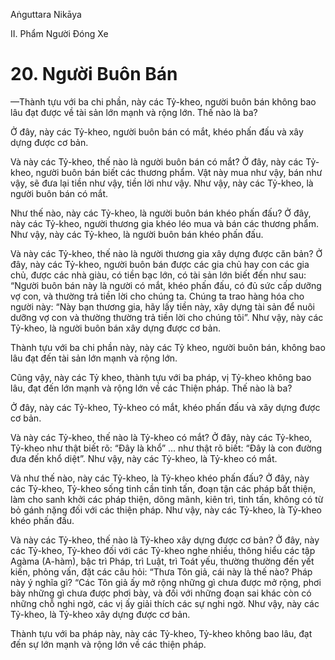Aṅguttara Nikāya

II. Phẩm Người Ðóng Xe

# 20. Người Buôn Bán

—Thành tựu với ba chi phần, này các Tỷ-kheo, người buôn bán không bao lâu đạt được về tài sản lớn mạnh và rộng lớn. Thế nào là ba?

Ở đây, này các Tỷ-kheo, người buôn bán có mắt, khéo phấn đấu và xây dựng được cơ bản.

Và này các Tỷ-kheo, thế nào là người buôn bán có mắt? Ở đây, này các Tỷ-kheo, người buôn bán biết các thương phẩm. Vật này mua như vậy, bán như vậy, sẽ đưa lại tiền như vậy, tiền lời như vậy. Như vậy, này các Tỷ-kheo, là người buôn bán có mắt.

Như thế nào, này các Tỷ-kheo, là người buôn bán khéo phấn đấu? Ở đây, này các Tỷ-kheo, người thương gia khéo léo mua và bán các thương phẩm. Như vậy, này các Tỷ-kheo, là người buôn bán khéo phấn đấu.

Và này các Tỷ-kheo, thế nào là người thương gia xây dựng được căn bản? Ở đây, này các Tỷ-kheo, người buôn bán được các gia chủ hay con các gia chủ, được các nhà giàu, có tiền bạc lớn, có tài sản lớn biết đến như sau: “Người buôn bán này là người có mắt, khéo phấn đấu, có đủ sức cấp dưỡng vợ con, và thường trả tiền lời cho chúng ta. Chúng ta trao hàng hóa cho người này: “Này bạn thương gia, hãy lấy tiền này, xây dựng tài sản để nuôi dưỡng vợ con và thường thường trả tiền lời cho chúng tôi”. Như vậy, này các Tỷ-kheo, là người buôn bán xây dựng được cơ bản.

Thành tựu với ba chi phần này, này các Tỷ kheo, người buôn bán, không bao lâu đạt đến tài sản lớn mạnh và rộng lớn.

Cũng vậy, này các Tỷ kheo, thành tựu với ba pháp, vị Tỷ-kheo không bao lâu, đạt đến lớn mạnh và rộng lớn về các Thiện pháp. Thế nào là ba?

Ở đây, này các Tỷ-kheo, Tỷ-kheo có mắt, khéo phấn đấu và xây dựng được cơ bản.

Và này các Tỷ-kheo, thế nào là Tỷ-kheo có mắt? Ở đây, này các Tỷ-kheo, Tỷ-kheo như thật biết rõ: “Ðây là khổ” ... như thật rõ biết: “Ðây là con đường đưa đến khổ diệt”. Như vậy, này các Tỷ-kheo, là Tỷ-kheo có mắt.

Và như thế nào, này các Tỷ-kheo, là Tỷ-kheo khéo phấn đấu? Ở đây, này các Tỷ-kheo, Tỷ-kheo sống tinh cần tinh tấn, đoạn tận các pháp bất thiện, làm cho sanh khởi các pháp thiện, dõng mãnh, kiên trì, tinh tấn, không có từ bỏ gánh nặng đối với các thiện pháp. Như vậy, này các Tỷ-kheo, là Tỷ-kheo khéo phấn đấu.

Và này các Tỷ-kheo, thế nào là Tỷ-kheo xây dựng được cơ bản? Ở đây, này các Tỷ-kheo, Tỷ-kheo đối với các Tỷ-kheo nghe nhiều, thông hiểu các tập Agàma (A-hàm), bậc trì Pháp, trì Luật, trì Toát yếu, thường thường đến yết kiến, phỏng vấn, đặt các câu hỏi: “Thưa Tôn giả, cái này là thế nào? Pháp này ý nghĩa gì? “Các Tôn giả ấy mở rộng những gì chưa được mở rộng, phơi bày những gì chưa được phơi bày, và đối với những đoạn sai khác còn có những chỗ nghi ngờ, các vị ấy giải thích các sự nghi ngờ. Như vậy, này các Tỷ-kheo, là Tỷ-kheo xây dựng được cơ bản.

Thành tựu với ba pháp này, này các Tỷ-kheo, Tỷ-kheo không bao lâu, đạt đến sự lớn mạnh và rộng lớn về các thiện pháp.

